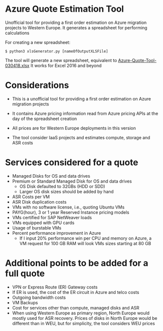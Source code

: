 # Azure Quote Estimation Tool

Unofficial tool for providing a first order estimation on Azure migration projects to Western Europe.
It generates a spreadsheet for performing calculations

For creating a new spreadsheet:<br/>
```
$ python3 xlsGenerator.py [nameOfOutputXLSFile]
```

The tool will generate a new spreadsheet, equivalent to <a href="https://github.com/SeryioGonzalez/azure-pricer/raw/master/aux/Azure-Quote-Tool-030418.xlsx">Azure-Quote-Tool-030418.xlsx</a>
It works for Excel 2016 and beyond

# Considerations

- This is a unofficial tool for providing a first order estimation on Azure migration projects

- It contains Azure pricing information read from Azure pricing APIs at the day of the spreadsheet creation

- All prices are for Western Europe deployments in this version

- The tool consider IaaS projects and estimates compute, storage and ASR costs

# Services considered for a quote

- Managed Disks for OS and data drives
- Premium or Standard Managed Disk for OS and data drives
	- OS Disk defaulted to 32GBs (HDD or SDD)
	- Larger OS disk sizes should be added by hand
- ASR Costs per VM
- ASR Disk duplication costs
- VMs with no software license, i.e., quoting Ubuntu VMs
- PAYG(hour), 3 or 1 year Reserved Instance pricing models
- VMs certified for SAP NetWeaver loads
- VMs equipped with GPU cards
- Usage of burstable VMs
- Percent performance improvement in Azure
	- If I input 20% performance win per CPU and memory on Azure, a VM request for 100 GB RAM will look VMs sizes starting at 80 GB

# Additional points to be added for a full quote

- VPN or Express Route (ER) Gateway costs
- If ER is used, the cost of the ER circuit in Azure and telco costs
- Outgoing bandwidth costs
- VM Backups
- Cost for services other than compute, managed disks and ASR
- When using Western Europe as primary region, North Europe would mostly used for ASR recovery. Prices of disks in North Europe would be different than in WEU, but for simplicity, the tool considers WEU prices
